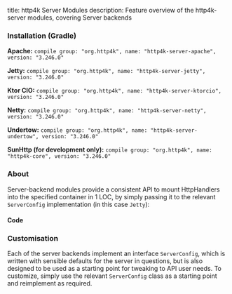 title: http4k Server Modules
description: Feature overview of the http4k-server modules, covering Server backends

### Installation (Gradle)
**Apache:** ```compile group: "org.http4k", name: "http4k-server-apache", version: "3.246.0"```

**Jetty:** ```compile group: "org.http4k", name: "http4k-server-jetty", version: "3.246.0"```

**Ktor CIO:** ```compile group: "org.http4k", name: "http4k-server-ktorcio", version: "3.246.0"```

**Netty:** ```compile group: "org.http4k", name: "http4k-server-netty", version: "3.246.0"```

**Undertow:** ```compile group: "org.http4k", name: "http4k-server-undertow", version: "3.246.0"```

**SunHttp (for development only):** ```compile group: "org.http4k", name: "http4k-core", version: "3.246.0"```

### About
Server-backend modules provide a consistent API to mount HttpHandlers into the specified container in 1 LOC, by 
simply passing it to the relevant `ServerConfig` implementation (in this case `Jetty`):

#### Code [<img class="octocat"/>](https://github.com/http4k/http4k/blob/master/src/docs/guide/modules/servers/example_http.kt)

<script src="https://gist-it.appspot.com/https://github.com/http4k/http4k/blob/master/src/docs/guide/modules/servers/example_http.kt"></script>

### Customisation
Each of the server backends implement an interface `ServerConfig`, which is written with sensible defaults for the server in questions, 
but is also designed to be used as a starting point for tweaking to API user needs. To customize, simply use the relevant `ServerConfig` 
class as a starting point and reimplement as required.
